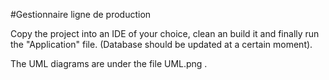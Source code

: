 #Gestionnaire ligne de production

Copy the project into an IDE of your choice, clean an build it and finally run the "Application" file.
(Database should be updated at a certain moment).

The UML diagrams are under the file UML.png . 
